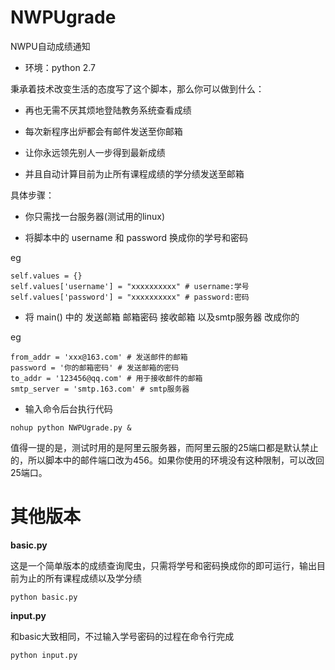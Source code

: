 # NWPUgrade
NWPU自动成绩通知

* 环境：python 2.7

秉承着技术改变生活的态度写了这个脚本，那么你可以做到什么：

* 再也无需不厌其烦地登陆教务系统查看成绩

* 每次新程序出炉都会有邮件发送至你邮箱

* 让你永远领先别人一步得到最新成绩

* 并且自动计算目前为止所有课程成绩的学分绩发送至邮箱

具体步骤：

* 你只需找一台服务器(测试用的linux)

* 将脚本中的 username 和 password 换成你的学号和密码

eg

    self.values = {}
    self.values['username'] = "xxxxxxxxxx" # username:学号
    self.values['password'] = "xxxxxxxxxx" # password:密码

* 将 main() 中的 发送邮箱 邮箱密码 接收邮箱 以及smtp服务器 改成你的

eg
    
    from_addr = 'xxx@163.com' # 发送邮件的邮箱
    password = '你的邮箱密码' # 发送邮箱的密码
    to_addr = '123456@qq.com' # 用于接收邮件的邮箱
    smtp_server = 'smtp.163.com' # smtp服务器
    
* 输入命令后台执行代码

```nohup python NWPUgrade.py &```

值得一提的是，测试时用的是阿里云服务器，而阿里云服的25端口都是默认禁止的，所以脚本中的邮件端口改为456。如果你使用的环境没有这种限制，可以改回25端口。


# 其他版本
**basic.py**

这是一个简单版本的成绩查询爬虫，只需将学号和密码换成你的即可运行，输出目前为止的所有课程成绩以及学分绩

```python basic.py```

**input.py**

和basic大致相同，不过输入学号密码的过程在命令行完成

```python input.py```
